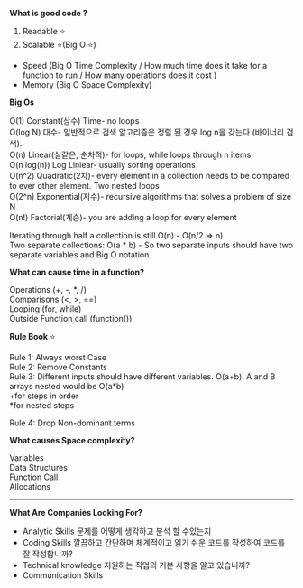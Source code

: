 **What is good code ?**

1. Readable ⭐
2. Scalable ⭐(Big O ⭐)

- Speed (Big O Time Complexity / How much time does it take for a function to run / How many operations does it cost )
- Memory (Big O Space Complexity)

**Big Os**

O(1) Constant(상수) Time- no loops  
O(log N) 대수- 일반적으로 검색 알고리즘은 정렬 된 경우 log n을 갖는다 (바이너리 검색).  
O(n) Linear(실같은, 순차적)- for loops, while loops through n items  
O(n log(n)) Log Liniear- usually sorting operations  
O(n^2) Quadratic(2차)- every element in a collection needs to be compared to ever other element. Two nested loops  
O(2^n) Exponential(지수)- recursive algorithms that solves a problem of size N  
O(n!) Factorial(계승)- you are adding a loop for every element

Iterating through half a collection is still O(n) - O(n/2 => n)  
Two separate collections: O(a \* b) - So two separate inputs should have two separate variables and Big O notation.

**What can cause time in a function?**

Operations (+, -, \*, /)  
Comparisons (<, >, ==)  
Looping (for, while)  
Outside Function call (function())

**Rule Book** ⭐

Rule 1: Always worst Case  
Rule 2: Remove Constants  
Rule 3: Different inputs should have different variables. O(a+b). A and B arrays nested would be O(a\*b)  
+for steps in order  
\*for nested steps

Rule 4: Drop Non-dominant terms

**What causes Space complexity?**

Variables  
Data Structures  
Function Call  
Allocations

---

**What Are Companies Looking For?**

- Analytic Skills 문제를 어떻게 생각하고 분석 할 수있는지
- Coding Skills 깔끔하고 간단하며 체계적이고 읽기 쉬운 코드를 작성하여 코드를 잘 작성합니까?
- Technical knowledge 지원하는 직업의 기본 사항을 알고 있습니까?
- Communication Skills
